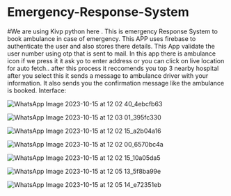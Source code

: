 # Emergency-Response-System
#We are using Kivp python here .
This is emergency Response System to book ambulance in case of emergency.
This APP uses firebase to authenticate the user and also stores there details.
This App validate the user number using otp that is sent to mail.
In this app there is ambulance icon if we press it it ask yo to enter address or you can click on live location for auto fetch..
after this process it reccomends you top 3 nearby hospital after you select this it sends a message to ambulance driver with your information.
It also sends you the confirmation message like the ambulance is booked.
Interface:


![WhatsApp Image 2023-10-15 at 12 02 40_4ebcfb63](https://github.com/Vignesh3613/Emergency-Response-System/assets/145324111/f42ca310-adad-442b-8efb-f180805b21ab)


![WhatsApp Image 2023-10-15 at 12 03 01_395fc330](https://github.com/Vignesh3613/Emergency-Response-System/assets/145324111/36e62065-48fb-4fc8-b0b6-187f1db4fe0b)


![WhatsApp Image 2023-10-15 at 12 02 15_a2b04a16](https://github.com/Vignesh3613/Emergency-Response-System/assets/145324111/7864bb57-2008-4f43-86e8-5d4e9f1aa7b8)

![WhatsApp Image 2023-10-15 at 12 02 00_6570bc4a](https://github.com/Vignesh3613/Emergency-Response-System/assets/145324111/41ea8948-01f9-4a06-a106-47c173689006)

![WhatsApp Image 2023-10-15 at 12 02 15_10a05da5](https://github.com/Vignesh3613/Emergency-Response-System/assets/145324111/5a2f12c5-4502-45b8-be4e-7672e5f9e8b3)


![WhatsApp Image 2023-10-15 at 12 05 13_5f8ba99e](https://github.com/Vignesh3613/Emergency-Response-System/assets/145324111/aa9f86c6-3c4b-4e72-b09b-0f2f721e0468)

![WhatsApp Image 2023-10-15 at 12 05 14_e72351eb](https://github.com/Vignesh3613/Emergency-Response-System/assets/145324111/ba8e624a-b931-460e-9219-84935e818a5c)
